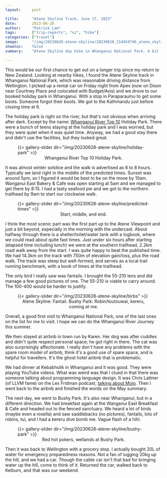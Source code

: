 ```yaml
---
layout:     post

title:      "Atene Skyline Track, June 17, 2023"
date:       2023-06-28
author:     "Patrick Lam"
tags:       ["trip-reports", "nz", "hike"]
categories: ["travel"]
image:      "/img/20230628-atene-skyline/20230616_214454746_atene_skyline_view-PANO.webp"
showtoc:    false
summary:    "Atene Skyline day hike in Whanganui National Park. A bit faster than predicted time. Well-formed if somewhat steep track. Excellent undercast views. Also, Bushy Park near Whanganui."

---
```


This would be our first chance to get out on a longer trip since my
return to New Zealand.  Looking at nearby hikes, I found the Atene
Skyline track in Whanganui National Park, which was reasonable driving
distance from Wellington. I picked up a rental car on Friday night
from Apex (now on Dixon near Courtney Place and colocated with
Budget/Avis) and we drove to our booked holiday park in
Whanganui. With a stop in Paraparaumu to get some boots. Someone
forgot their boots. We got to the Kathmandu just before closing time at 6.

The holiday park is right on the river, but that's not obvious when
arriving after dark.  Except by the name: [Whanganui River Top 10](https://top10.co.nz/park/whanganui-river-top-10-holiday-park)
Holiday Park.  There were a bunch of teens staying at the holiday park
and I was worried, but they were quiet when it was quiet time. Anyway,
we had a good stay there and didn't use the facilities, but they
looked great.

<figure>
{{< gallery-slider dir="/img/20230628-atene-skyline/holiday-park" >}}
<figcaption style="text-align:center">Whanganui River Top 10 Holiday Park.</figcaption>
</figure>

It was almost winter solstice and the walk is advertised as 6 to 8
hours. Typically we land right in the middle of the predicted
times. Sunset was around 5pm, so I figured it would be best to be on
the move by 10am. Wanganui East Bakery & Cafe was open starting at 5am
and we managed to get there by 8:15.  I had a tasty seafood pie and we
got to the northern trailhead by 9am to start our clockwise walk.

<figure>
{{< gallery-slider dir="/img/20230628-atene-skyline/predicted-times" >}}
<figcaption style="text-align:center">Start, middle, and end.</figcaption>
</figure>

I think the most scenic part was the first part up to the Atene
Viewpoint and just a bit beyond, especially in the morning with the
undercast. About halfway through there is a shelter/toilet/water tank
with a logbook, where we could read about quite fast times. Just under
six hours after starting (elapsed time including lunch) we were at the
southern trailhead, 2.2km road walk away from the start. I was quite
happy to beat the published time.  We had 14.3km on the track with
750m of elevation gain/loss, plus the road walk. The track was steep
but well-formed, and serves as a local trail running benchmark, with a
book of times at the trailhead.

The only bird I really saw was fantails. I brought the 55-210 lens
and did manage a few good pictures of one. The 55-210 is viable to carry
around. The 100-400 would be harder to justify.

<figure>
{{< gallery-slider dir="/img/20230628-atene-skyline/birbs" >}}
<figcaption style="text-align:center">Atene Skyline: Fantail. Bushy Park: Robin/toutouwai, kereru, coming at me.</figcaption>
</figure>


Overall, a good first visit to Whanganui National Park, one of the
last ones on the list for me to visit. I hope we can do the Whanganui
River Journey this summer.

We then stayed at airbnb in town run by Karen. Her dog was after
cuddles and didn't quite respect personal space; he got right in
there. The cat was also surprisingly affectionate. I really don't have
any problems with the spare room model of airbnb, think it's a good
use of spare space, and is helpful for travellers. It's the ghost
hotel airbnb that is problematic.

We had dinner at Kebabholik in Whanganui and it was good. They were
playing YouTube videos.  What was weird was that I clued in that there
was someone talking about programming language design.  It was Chris
Lattner (of LLVM fame) on the Lex Fridman podcast, [talking about
Mojo](https://www.youtube.com/watch?v=nWTvXbQHwWs). Then I went back to the airbnb and
finished the words on the May summary.

The next day, we went to Bushy Park. It's also near Whanganui, but in
a different direction. We had breakfast again at the Wanganui East
Breakfast & Cafe and headed out to the fenced sanctuary. We heard a
lot of birds (maybe even a rosella) and saw saddlebacks (no pictures),
fantails, lots of robins, tui, and I had a kereru dive bomb me. Vague flash
of a hihi.

<figure>
{{< gallery-slider dir="/img/20230628-atene-skyline/bushy-park" >}}
<figcaption style="text-align:center">Red hot pokers, wetlands at Bushy Park.</figcaption>
</figure>

Then it was back to Wellington with a grocery stop. I actually bought
20L of water for emergency preparedness reasons. Not a fan of lugging
20kg up the hill, and we had a car. Though the cable car isn't that bad
for bringing water up the hill, come to think of it. Returned the car, walked
back to Kelburn, and that was our weekend.
